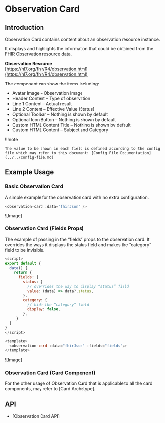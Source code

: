 # Observation Card

## Introduction

Observation Card contains content about an observation resource instance.

It displays and highlights the information that could be obtained from the FHIR Observation resource data.

**Observation Resource**<br/>
[https://hl7.org/fhir/R4/observation.html](https://hl7.org/fhir/R4/observation.html)

The component can show the items including:

- Avatar Image – Observation Image
- Header Content – Type of observation
- Line 1 Content – Actual result
- Line 2 Content – Effective Value (Status)
- Optional Toolbar – Nothing is shown by default
- Optional Icon Button – Nothing is shown by default
- Custom HTML Content Title – Nothing is shown by default
- Custom HTML Content – Subject and Category

!!!note

    The value to be shown in each field is defined according to the config file which may refer to this document: [Config File Documentation](../../config-file.md)

## Example Usage

### Basic Observation Card

A simple example for the observation card with no extra configuration.

```javascript linenums="1"
<observation-card :data="fhirJson" />
```

![Image]

### Observation Card (Fields Props)

The example of passing in the “fields” props to the observation card. It overrides the ways it displays the status field and makes the “category” field to be invisible.

```javascript linenums="1"
<script>
export default {
  data() {
    return {
      fields: {
        status: {
          // overrides the way to display “status” field
          value: (data) => data?.status,
        },
        category: {
          // hide the “category” field
          display: false,
        },
     }
  }
}
</script>

<template>
  <observation-card :data="fhirJson" :fields="fields"/>
</template>
```

![Image]

### Observation Card (Card Component)

For the other usage of Observation Card that is applicable to all the card components, may refer to [Card Archetype].

## API

- [Observation Card API]
